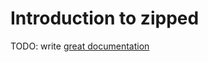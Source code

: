 # Introduction to zipped

TODO: write [great documentation](http://jacobian.org/writing/what-to-write/)
